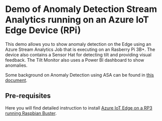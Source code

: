 # Demo of Anomaly Detection Stream Analytics running on an Azure IoT Edge Device (RPi)

This demo allows you to show anomaly detection on the Edge using an Azure Stream Analytics Job that is executing on an Rasberry Pi 3B+. The device also contains a Sensor Hat for detecting tilt and providing visual feedback. The Tilt Monitor also uses a Power BI dashboard to show anomalies.

Some background on Anomaly Detection using ASA can be found in [this document](https://azure.microsoft.com/en-us/blog/anomaly-detection-using-built-in-machine-learning-models-in-azure-stream-analytics/).

## Pre-requisites

Here you will find detailed instruction to install [Azure IoT Edge on a RP3 running Raspbian Buster](../Generic-prerequisites/Raspbian-Buster-IoTEdge-RP3/README.md).

